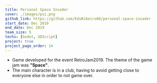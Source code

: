 ```yaml
---
title: Personal Space Invader
cover: ./images/psi.png
github_link: https://github.com/EduRibeiro00/personal-space-invader
start_date: Dec 2019
end_date: Dec 2019
team_size: 5
techs: [Godot, GDScript]
project: true
project_page_order: 14
---
```

* Game developed for the event RetroJam2019. The theme of the game jam was **"Space"**.
* The main character is in a club, having to avoid getting close to everyone else in order to not game over.